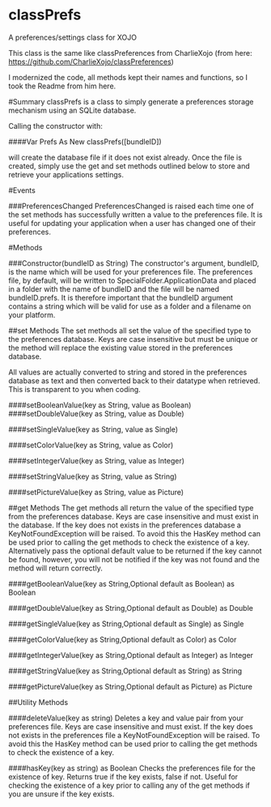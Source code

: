 # classPrefs
A preferences/settings class for XOJO

This class is the same like classPreferences from CharlieXojo
(from here: https://github.com/CharlieXojo/classPreferences)

I modernized the code, all methods kept their names and functions, so I took the 
Readme from him here.


#Summary 
classPrefs is a class to simply generate a preferences storage mechanism using an SQLite database. 

Calling the constructor with:

####Var Prefs As New classPrefs([bundleID])

will create the database file if it does not exist already. Once the file is created, simply use the 
get and set methods outlined below to store and retrieve your applications settings.

#Events 

###PreferencesChanged 
PreferencesChanged is raised each time one of the set methods has successfully written a value to the 
preferences file. It is useful for updating your application when a user has changed one of their preferences.

#Methods

###Constructor(bundleID as String) The constructor's argument, bundleID, is the name which will be used for your preferences file. The preferences file, by default, will be written to SpecialFolder.ApplicationData and placed in a folder with the name of bundleID and the file will be named bundleID.prefs. It is therefore important that the bundleID argument contains a string which will be valid for use as a folder and a filename on your platform.

##set Methods The set methods all set the value of the specified type to the preferences database. Keys are case insensitive but must be unique or the method will replace the existing value stored in the preferences database.

All values are actually converted to string and stored in the preferences database as text and then converted back to their datatype when retrieved. This is transparent to you when coding.

####setBooleanValue(key as String, value as Boolean)
####setDoubleValue(key as String, value as Double)

####setSingleValue(key as String, value as Single)

####setColorValue(key as String, value as Color)

####setIntegerValue(key as String, value as Integer)

####setStringValue(key as String, value as String)

####setPictureValue(key as String, value as Picture)

##get Methods 
The get methods all return the value of the specified type from the preferences database. Keys are case insensitive and must exist in the database. If the key does not exists in the preferences database a KeyNotFoundException will be raised. To avoid this the HasKey method can be used prior to calling the get methods to check the existence of a key. Alternatively pass the optional default value to be returned if the key cannot be found, however, you will not be notified if the key was not found and the method will return correctly.

####getBooleanValue(key as String,Optional default as Boolean) as Boolean

####getDoubleValue(key as String,Optional default as Double) as Double

####getSingleValue(key as String,Optional default as Single) as Single

####getColorValue(key as String,Optional default as Color) as Color

####getIntegerValue(key as String,Optional default as Integer) as Integer

####getStringValue(key as String,Optional default as String) as String

####getPictureValue(key as String,Optional default as Picture) as Picture

##Utility Methods

####deleteValue(key as string) Deletes a key and value pair from your preferences file. Keys are case insensitive and must exist. If the key does not exists in the preferences file a KeyNotFoundException will be raised. To avoid this the HasKey method can be used prior to calling the get methods to check the existence of a key.

####hasKey(key as string) as Boolean Checks the preferences file for the existence of key. Returns true if the key exists, false if not. Useful for checking the existence of a key prior to calling any of the get methods if you are unsure if the key exists.
